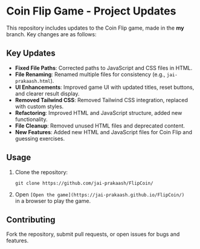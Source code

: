 <h1>Coin Flip Game - Project Updates</h1>
    <p>This repository includes updates to the Coin Flip game, made in the <strong>my</strong> branch. Key changes are as follows:</p>
    <h2>Key Updates</h2>
    <ul>
        <li><strong>Fixed File Paths</strong>: Corrected paths to JavaScript and CSS files in HTML.</li>
        <li><strong>File Renaming</strong>: Renamed multiple files for consistency (e.g., <code>jai-prakaash.html</code>).</li>
        <li><strong>UI Enhancements</strong>: Improved game UI with updated titles, reset buttons, and clearer result display.</li>
        <li><strong>Removed Tailwind CSS</strong>: Removed Tailwind CSS integration, replaced with custom styles.</li>
        <li><strong>Refactoring</strong>: Improved HTML and JavaScript structure, added new functionality.</li>
        <li><strong>File Cleanup</strong>: Removed unused HTML files and deprecated content.</li>
        <li><strong>New Features</strong>: Added new HTML and JavaScript files for Coin Flip and guessing exercises.</li>
    </ul>
    <h2>Usage</h2>
    <ol>
        <li>Clone the repository:
            <pre><code>git clone https://github.com/jai-prakaash/FlipCoin/</code></pre>
        </li>
        <li>Open <code>[Open the game](https://jai-prakaash.github.io/FlipCoin/)
</code> in a browser to play the game.</li>
    </ol>
    <h2>Contributing</h2>
    <p>Fork the repository, submit pull requests, or open issues for bugs and features.</p>
